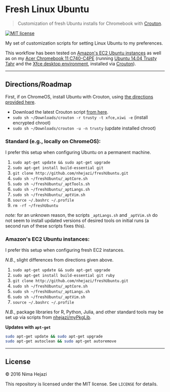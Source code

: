 # Fresh Linux Ubuntu

> Customization of fresh Ubuntu installs for Chromebook with
[Crouton](https://github.com/dnschneid/crouton).

[![MIT license](http://img.shields.io/badge/license-MIT-brightgreen.svg)](http://opensource.org/licenses/MIT)

My set of customization scripts for setting Linux Ubuntu to my preferences.

This workflow has been tested on [Amazon's EC2 Ubuntu 
instances](https://aws.amazon.com/marketplace/pp/B00JV9JBDS) as well as
on my [Acer Chromebook 11 
C740-C4PE](http://www.acer.com/ac/en/US/content/model/NX.EF2AA.002) 
(running [Ubuntu 14.04 Trusty Tahr](http://releases.ubuntu.com/14.04/) and
the [Xfce desktop environment](http://www.xfce.org/), installed via 
[Crouton](https://github.com/dnschneid/crouton)).

---

## Directions/Roadmap

First, if on ChromeOS, install Ubuntu with Crouton, using [the directions
provided
here](https://www.linux.com/learn/tutorials/795730-how-to-easily-install-ubuntu-on-chromebook-with-crouton).
* Download the latest Crouton script [from here](https://goo.gl/fd3zc).
* `sudo sh ~/Downloads/crouton -r trusty -t xfce,xiwi -e` (install encrypted chroot)
* `sudo sh ~/Downloads/crouton -u -n trusty` (update installed chroot)

### Standard (e.g., locally on ChromeOS):
I prefer this setup when configuring Ubuntu on a permanent machine.

1. `sudo apt-get update && sudo apt-get upgrade`
2. `sudo apt-get install build-essential git`
3. `git clone http://github.com/nhejazi/freshUbuntu.git`
4. `sudo sh ~/freshUbuntu/_aptCore.sh`
5. `sudo sh ~/freshUbuntu/_aptTools.sh`
6. `sudo sh ~/freshUbuntu/_aptLangs.sh`
7. `sudo sh ~/freshUbuntu/_aptVim.sh`
8. `source ~/.bashrc ~/.profile`
9. `rm -rf ~/freshUbuntu`

_note:_ for an unknown reason, the scripts `_aptLangs.sh` and
`_aptVim.sh` do not seem to install updated versions of desired
tools on initial runs (a second run of these scripts fixes this).


### Amazon's EC2 Ubuntu instances:
I prefer this setup when configuring fresh EC2 instances.

_N.B._, slight differences from directions given above.

1. `sudo apt-get update && sudo apt-get upgrade`
2. `sudo apt-get install build-essential git ruby`
3. `git clone http://github.com/nhejazi/freshUbuntu.git`
4. `sudo sh ~/freshUbuntu/_aptCore.sh`
5. `sudo sh ~/freshUbuntu/_aptLangs.sh`
6. `sudo sh ~/freshUbuntu/_aptVim.sh`
7. `source ~/.bashrc ~/.profile`

_N.B._, package libraries for R, Python, Julia, and other standard tools may be 
set up via scripts from [nhejazi/myPkgLib](https://github.com/nhejazi/myPkgLib).

__Updates with `apt-get`__
```bash
sudo apt-get update && sudo apt-get upgrade
sudo apt-get autoclean && sudo apt-get autoremove
```

---

## License

&copy; 2016 Nima Hejazi

This repository is licensed under the MIT license. See `LICENSE` for details.
